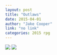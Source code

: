 ```yaml
---
layout: post
title: "Outlaws"
date: 2015-04-01
author: "Jake Cooper"
link: "no link"
categories: 2015 rpg
---
```

![]({{site.url}}/2015images/Outlaws1.jpg)
![]({{site.url}}/2015images/Outlaws2.jpg)
